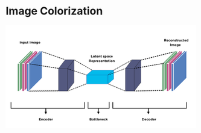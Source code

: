 # Image Colorization
![alt text](https://github.com/MuhammedAshraf2020/ImageColorization/blob/main/files/autoencoder.png)

